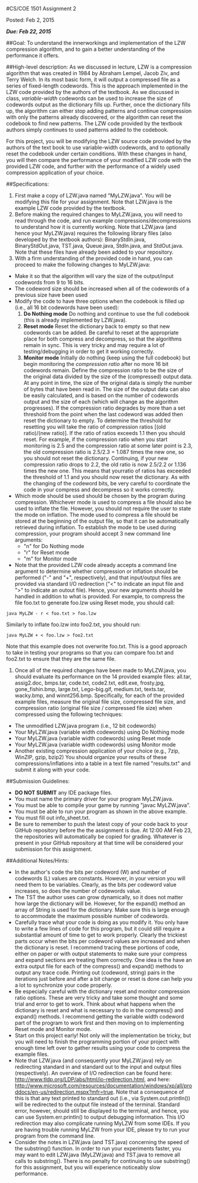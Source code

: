 #CS/COE 1501 Assignment 2

Posted:  Feb 2, 2015

***Due:  Feb 22, 2015***

##Goal:
To understand the innerworkings and implementation of the LZW compression algorithm, and to gain a better understanding of the performance it offers.

##High-level description:
As we discussed in lecture, LZW is a compression algorithm that was created in 1984 by Abraham Lempel, Jacob Ziv, and Terry Welch.
In its most basic form, it will output a compressed file as a series of fixed-length codewords.
This is the approach implemented in the LZW code provided by the authors of the textbook.
As we discussed in class, *variable-width* codewords can be used to increase the size of codewords output as the dictionary fills up.
Further, once the dictionary fills up, the algorithm can either stop adding patterns and continue compression with only the patterns already discovered, or the algorithm can reset the codebook to find new patterns.
The LZW code provided by the textbook authors simply continues to used patterns added to the codebook.

For this project, you will be modifying the LZW source code provided by the authors of the text book to use variable-width codewords, and to optionally reset the codebook under certain conditions.
With these changes in hand, you will then compare the performance of your modified LZW code with the provided LZW code, and further with the performance of a widely used compression application of your choice.

##Specifications:
1. First make a copy of LZW.java named "MyLZW.java".  You will be modifying this file for your assignment.  Note that LZW.java is the example LZW code provided by the textbook.
1. Before making the required changes to MyLZW.java, you will need to read through the code, and run example compressions/decompressions to understand how it is currently working.  Note that LZW.java (and hence your MyLZW.java) requires the following library files (also developed by the textbook authors):  BinaryStdIn.java, BinaryStdOut.java, TST.java, Queue.java, StdIn.java, and StdOut.java.  Note that these files have already been added to your repository.
1. With a firm understanding of the provided code in hand, you can proceed to make the following changes to MyLZW.java:
  * Make it so that the algorithm will vary the size of the output/input codewords from 9 to 16 bits.
  * The codeword size should be increased when all of the codewords of a previous size have been used
  * Modify the code to have three options when the codebook is filled up (i.e., all 16 bit codewords have been used):
    1. **Do Nothing mode**  Do nothing and continue to use the full codebook (this is already implemented by LZW.java).
    1. **Reset mode** Reset the dictionary back to empty so that new codewords can be added. Be careful to reset at the appropriate place for both compress and decompress, so that the algorithms remain in sync.  This is very tricky and may require a lot of testing/debugging in order to get it working correctly.
    1. **Monitor mode**  Initially do nothing (keep using the full codebook) but begin monitoring the *compression ratio* after no more 16 bit codewords remain.  Define the compression ratio to be the size of the original data divided by the size of the (compressed) output data.  At any point in time, the size of the original data is simply the number of bytes that have been read in.  The size of the output data can also be easily calculated, and is based on the number of codewords output and the size of each (which will change as the algorithm progresses).  If the compression ratio degrades by more than a set threshold from the point when the last codeword was added then reset the dictionary to empty.  To determine the threshold for resetting you will take the ratio of compression ratios [(old ratio)/(new ratio)].  If the ratio of ratios exceeds 1.1 then you should reset.  For example, if the compression ratio when you start monitoring is 2.5 and the compression ratio at some later point is 2.3, the old compression ratio is 2.5/2.3 = 1.087 times the new one, so you should not reset the dictionary.  Continuing, if your new compression ratio drops to 2.2, the old ratio is now 2.5/2.2 or 1.136 times the new one. This means that yourratio of ratios has exceeded the threshold of 1.1 and you should now reset the dictionary.  As with the changing of the codeword bits, be very careful to coordinate the code in your compress and decompress so it works correctly.
  * Which mode should be used should be chosen by the program during compression. Whichever mode is used to compress a file should also be used to inflate the file. However, you should not require the user to state the mode on inflation. The mode used to compress a file should be stored at the beginning of the output file, so that it can be automatically retrieved during inflation.  To establish the mode to be used during compression, your program should accept 3 new command line arguments:
    * "n" for Do Nothing mode
    * "r" for Reset mode
    * "m" for Monitor mode
  * Note that the provided LZW code already accepts a command line argument to determine whether compression or inflation should be performed ("-" and "+", respectively), and that input/output files are provided via standard I/O redirection ("&lt;" to indicate an input file and "&gt;" to indicate an outout file).  Hence, your new arguments should be handled in addition to what is provided. For example, to compress the file foo.txt to generate foo.lzw using Reset mode, you should call:
  ```
  java MyLZW - r < foo.txt > foo.lzw
  ```
  Similarly to inflate foo.lzw into foo2.txt, you should run:
  ```
  java MyLZW + < foo.lzw > foo2.txt
  ```
  Note that this example does not overwrite foo.txt.
  This is a good approach to take in testing your programs so that you can compare foo.txt and foo2.txt to ensure that they are the same file.
1. Once all of the required changes have been made to MyLZW.java, you should evaluate its performance on the 14 provided example files:  all.tar, assig2.doc, bmps.tar, code.txt, code2.txt, edit.exe, frosty.jpg, gone_fishin.bmp, large.txt, Lego-big.gif, medium.txt, texts.tar, wacky.bmp, and winnt256.bmp.  Specifically, for each of the provided example files, measure the original file size, compressed file size, and compression ratio (original file size / compressed file size) when compressed using the following techniques:
  * The unmodified LZW.java program (i.e., 12 bit codewords)
  * Your MyLZW.java (variable width codewords) using Do Nothing mode
  * Your MyLZW.java (variable width codewords) using Reset mode
  * Your MyLZW.java (variable width codewords) using Monitor mode
  * Another existing compression application of your choice (e.g., 7zip, WinZIP, gzip, bzip2)
You should organize your results of these compressions/inflations into a table in a text file named "results.txt" and submit it along with your code.

##Submission Guidelines:
* **DO NOT SUBMIT** any IDE package files.
* You must name the primary driver for your program MyLZW.java.
* You must be able to compile your game by running "javac MyLZW.java".
* You must be able to run your program as shown in the above example.
* You must fill out info_sheet.txt.
* Be sure to remember to push the latest copy of your code back to your GitHub repository before the the assignment is due.  At 12:00 AM Feb 23, the repositories will automatically be copied for grading.  Whatever is present in your GitHub repository at that time will be considered your submission for this assignment.
  	
##Additional Notes/Hints:
* In the author's code the bits per codeword (W) and number of codewords (L) values are constants. However, in your version you will need them to be variables. Clearly, as the bits per codeword value increases, so does the number of codewords value.
* The TST the author uses can grow dynamically, so it does not matter how large the dictionary will be. However, for the expand() method an array of String is used for the dictionary. Make sure this is large enough to accommodate the maximum possible number of codewords.
* Carefully trace what your code is doing as you modify it. You only have to write a few lines of code for this program, but it could still require a substantial amount of time to get to work properly. Clearly the trickiest parts occur when the bits per codeword values are increased and when the dictionary is reset.  I recommend tracing these portions of code, either on paper or with output statements to make sure your compress and expand sections are treating them correctly. One idea is the have an extra output file for each of the compress() and expand() methods to output any trace code. Printing out (codeword, string) pairs in the iterations just before and after a bit change or reset is done can help you a lot to synchronize your code properly.
* Be especially careful with the dictionary reset and monitor compression ratio options. These are very tricky and take some thought and some trial and error to get to work. Think about what happens when the dictionary is reset and what is necessary to do in the compress() and expand() methods. I recommend getting the variable width codeword part of the program to work first and then moving on to implementing Reset mode and Monitor mode.
* Start on this project early!  Not only will the implementation be tricky, but you will need to finish the programming portion of your project with enough time left over to gather results using your code to compress the example files.
* Note that LZW.java (and consequently your MyLZW.java) rely on redirecting standard in and standard out to the input and output files (respectively).  An overview of I/O redirection can be found here:  http://www.tldp.org/LDP/abs/html/io-redirection.html, and here: http://www.microsoft.com/resources/documentation/windows/xp/all/proddocs/en-us/redirection.mspx?mfr=true.  Note that a consequence of this is that any text printed to standard out (i.e., via System.out.println()) will be redirected to the output file instead of the terminal.  Standard error, however, should still be displayed to the terminal, and hence, you can use System.err.println() to output debugging information.  This I/O redirection may also complicate running MyLZW from some IDEs.  If you are having trouble running MyLZW from your IDE, please try to run your program from the command line.
* Consider the notes in LZW.java (and TST.java) concerning the speed of the substring() function.  In order to run your experiments faster, you may want to edit LZW.java (MyLZW.java) and TST.java to remove all calls to substring().  There is no penalty for continuing to use substring() for this assignment, but you will experience noticeably slow performance.
